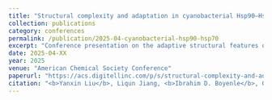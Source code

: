 ```yaml
---
title: "Structural complexity and adaptation in cyanobacterial Hsp90–Hsp70 chaperone systems"
collection: publications
category: conferences
permalink: /publication/2025-04-cyanobacterial-hsp90-hsp70
excerpt: "Conference presentation on the adaptive structural features of cyanobacterial Hsp90–Hsp70 chaperone systems."
date: 2025-04-XX
year: 2025
venue: "American Chemical Society Conference"
paperurl: "https://acs.digitellinc.com/p/s/structural-complexity-and-adaptation-in-cyanobacterial-hsp90-hsp70-chaperone-systems-634057"
citation: "<b>Yanxin Liu</b>, Liqun Jiang, <b>Ibrahim D. Boyenle</b>, Qiushi Ye, Holly Hemesath. (2025). Structural complexity and adaptation in cyanobacterial Hsp90–Hsp70 chaperone systems. <i>American Chemical Society Conference</i>."
---
```

